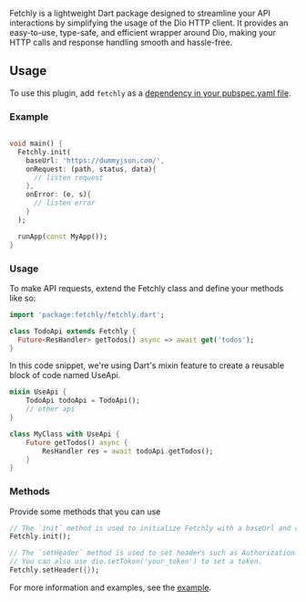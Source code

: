 Fetchly is a lightweight Dart package designed to streamline your API interactions by simplifying the usage of the Dio HTTP client. It provides an easy-to-use, type-safe, and efficient wrapper around Dio, making your HTTP calls and response handling smooth and hassle-free.

## Usage

To use this plugin, add `fetchly` as a [dependency in your pubspec.yaml file](https://flutter.dev/platform-plugins/).


### Example

```dart 

void main() {
  Fetchly.init(
    baseUrl: 'https://dummyjson.com/',
    onRequest: (path, status, data){
      // listen request
    },
    onError: (e, s){
      // listen error
    }
  );

  runApp(const MyApp());
}

```

### Usage

To make API requests, extend the Fetchly class and define your methods like so:

```dart
import 'package:fetchly/fetchly.dart';

class TodoApi extends Fetchly {
  Future<ResHandler> getTodos() async => await get('todos');
}
```

In this code snippet, we're using Dart's mixin feature to create a reusable block of code named UseApi.

```dart
mixin UseApi {
    TodoApi todoApi = TodoApi();
    // other api
}

class MyClass with UseApi {
    Future getTodos() async {
        ResHandler res = await todoApi.getTodos();
    }
}
```

### Methods

Provide some methods that you can use

```dart
// The `init` method is used to initialize Fetchly with a baseUrl and callbacks for onRequest and onError.
Fetchly.init(); 

// The `setHeader` method is used to set headers such as Authorization.
// You can also use dio.setToken('your_token') to set a token.
Fetchly.setHeader({});
```

For more information and examples, see the [example](https://github.com/ashtav/fetchly/tree/master/example).
